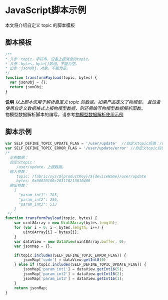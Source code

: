 # JavaScript脚本示例

本文将介绍自定义 topic 的脚本模板

## 脚本模板
```javascript
/**
* 入参：topic，字符串，设备上报消息的topic。
* 入参：bytes，byte[]数组，不能为空。
* 出参：jsonObj，对象，不能为空。
*/
function transformPayload(topic, bytes) {
  var jsonObj = {};
  return jsonObj;
}
```

**说明** _以上脚本仅用于解析自定义 topic 的数据。如果产品定义了物模型，
且设备使用自定义数据格式上报物模型数据，则还需编写物模型数据解析函数。_  
物模型数据解析脚本的编写，请参考[物模型数据解析使用示例](../user_defined_thing_model_data_parsing/javascript_use_case.md)

## 脚本示例
```javascript
var SELF_DEFINE_TOPIC_UPDATE_FLAG = '/user/update'  //自定义topic后缀：/user/update。
var SELF_DEFINE_TOPIC_ERROR_FLAG = '/user/update/error' //自定义topic后缀：/user/update/error。
/*
  示例数据：
  自定义topic：
     /user/update，上报数据。
  输入参数：
     topic: /fabric/sys/${productKey}/${deviceName}/user/update
     bytes: 0x00020100c203110213010400
  输出参数：
    {
      "param_int1": 785,
      "param_int2": 256,
      "param_int3": 513
    }
 */
function transformPayload(topic, bytes) {
    var uint8Array = new Uint8Array(bytes.length);
    for (var i = 0; i < bytes.length; i++) {
        uint8Array[i] = bytes[i];
    }
    var dataView = new DataView(uint8Array.buffer, 0);
    var jsonMap = {};

    if(topic.includes(SELF_DEFINE_TOPIC_ERROR_FLAG)) {
        jsonMap['code'] = dataView.getInt8(0)
    } else if (topic.includes(SELF_DEFINE_TOPIC_UPDATE_FLAG)) {
        jsonMap['param_int1'] = dataView.getInt16(5);
        jsonMap['param_int2'] = dataView.getInt16(2);
        jsonMap['param_int3'] = dataView.getInt16(1);
    }
    return jsonMap;
}
```
